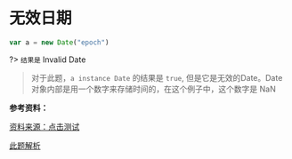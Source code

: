 # 无效日期

```js
var a = new Date("epoch")
```

?> `结果是` Invalid Date

> 对于此题，`a instance Date` 的结果是 `true`, 但是它是无效的Date。Date对象内部是用一个数字来存储时间的，在这个例子中，这个数字是 NaN

**参考资料：**

[资料来源：点击测试](http://javascript-puzzlers.herokuapp.com/)

[此题解析](http://f2ex.cn/do-you-really-know-javascript/)